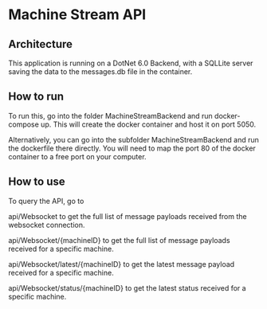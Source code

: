 # Machine Stream API
## Architecture
This application is running on a DotNet 6.0 Backend, with a SQLLite server saving the data to the messages.db file in the container.

## How to run
To run this, go into the folder MachineStreamBackend and run docker-compose up. This will create the docker container and host it on port 5050.

Alternatively, you can go into the subfolder MachineStreamBackend and run the dockerfile there directly. You will need to map the port 80 of the docker container to a free port on your computer.
## How to use
To query the API, go to 

api/Websocket to get the full list of message payloads received from the websocket connection.

api/Websocket/{machineID} to get the full list of message payloads received for a specific machine.

api/Websocket/latest/{machineID} to get the latest message payload received for a specific machine.

api/Websocket/status/{machineID} to get the latest status received for a specific machine.